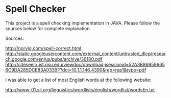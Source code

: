Spell Checker
=============
This project is a spell checking implementation in JAVA. Please follow the sources below for complete explanation.

Sources:

http://norvig.com/spell-correct.html
http://static.googleusercontent.com/external_content/untrusted_dlcp/research.google.com/en/us/pubs/archive/36180.pdf
http://citeseerx.ist.psu.edu/viewdoc/download;jsessionid=52A3B869596656C9DA285DCE83A0339F?doi=10.1.1.146.4390&rep=rep1&type=pdf

I was able to get a list of most English words at the following website: 

http://www-01.sil.org/linguistics/wordlists/english/wordlist/wordsEn.txt


